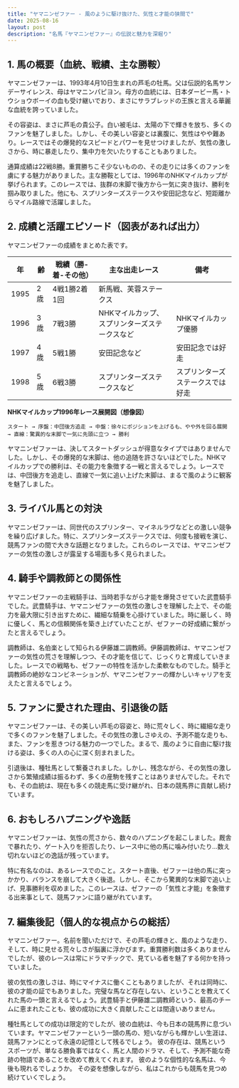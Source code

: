 ```yaml
---
title: "ヤマニンゼファー - 風のように駆け抜けた、気性と才能の狭間で"
date: 2025-08-16
layout: post
description: "名馬『ヤマニンゼファー』の伝説と魅力を深堀り"
---
```


## 1. 馬の概要（血統、戦績、主な勝鞍）

ヤマニンゼファーは、1993年4月10日生まれの芦毛の牡馬。父は伝説的名馬サンデーサイレンス、母はヤマニンパピヨン。母方の血統には、日本ダービー馬・トウショウボーイの血も受け継いでおり、まさにサラブレッドの王族と言える華麗な血統を誇っていました。

その容姿は、まさに芦毛の貴公子。白い被毛は、太陽の下で輝きを放ち、多くのファンを魅了しました。しかし、その美しい容姿とは裏腹に、気性はやや難あり。レースではその爆発的なスピードとパワーを見せつけましたが、気性の激しさから、時に暴走したり、集中力を欠いたりすることもありました。

通算成績は22戦8勝。重賞勝ちこそ少ないものの、その走りには多くのファンを虜にする魅力がありました。主な勝鞍としては、1996年のNHKマイルカップが挙げられます。このレースでは、抜群の末脚で後方から一気に突き抜け、勝利を掴み取りました。他にも、スプリンターズステークスや安田記念など、短距離からマイル路線で活躍しました。


## 2. 成績と活躍エピソード（図表があれば出力）

ヤマニンゼファーの成績をまとめた表です。

| 年 | 齢 | 戦績（勝-着-その他） | 主な出走レース | 備考 |
|---|---|---|---|---|
| 1995 | 2歳 | 4戦1勝2着1回 | 新馬戦、芙蓉ステークス |  |
| 1996 | 3歳 | 7戦3勝 | NHKマイルカップ、スプリンターズステークスなど | NHKマイルカップ優勝 |
| 1997 | 4歳 | 5戦1勝 | 安田記念など | 安田記念では好走 |
| 1998 | 5歳 | 6戦3勝 | スプリンターズステークスなど | スプリンターズステークスでは好走 |


**NHKマイルカップ1996年レース展開図（想像図）**

```
スタート → 序盤：中団後方追走 → 中盤：徐々にポジションを上げるも、やや外を回る展開 → 直線：驚異的な末脚で一気に先頭に立つ → 勝利
```

ヤマニンゼファーは、決してスタートダッシュが得意なタイプではありませんでした。しかし、その爆発的な末脚は、他の追随を許さないほどでした。NHKマイルカップでの勝利は、その能力を象徴する一戦と言えるでしょう。レースでは、中団後方を追走し、直線で一気に追い上げた末脚は、まるで風のように観客を魅了しました。


## 3. ライバル馬との対決

ヤマニンゼファーは、同世代のスプリンター、マイネルラヴなどとの激しい競争を繰り広げました。特に、スプリンターズステークスでは、何度も接戦を演じ、競馬ファンの間で大きな話題となりました。これらのレースでは、ヤマニンゼファーの気性の激しさが露呈する場面も多く見られました。


## 4. 騎手や調教師との関係性

ヤマニンゼファーの主戦騎手は、当時若手ながら才能を爆発させていた武豊騎手でした。武豊騎手は、ヤマニンゼファーの気性の激しさを理解した上で、その能力を最大限に引き出すために、繊細な騎乗を心掛けていました。時に厳しく、時に優しく、馬との信頼関係を築き上げていたことが、ゼファーの好成績に繋がったと言えるでしょう。

調教師は、名伯楽として知られる伊藤雄二調教師。伊藤調教師は、ヤマニンゼファーの気性の荒さを理解しつつ、その才能を信じて、じっくりと育成していきました。レースでの戦略も、ゼファーの特性を活かした柔軟なものでした。騎手と調教師の絶妙なコンビネーションが、ヤマニンゼファーの輝かしいキャリアを支えたと言えるでしょう。


## 5. ファンに愛された理由、引退後の話

ヤマニンゼファーは、その美しい芦毛の容姿と、時に荒々しく、時に繊細な走りで多くのファンを魅了しました。その気性の激しさゆえの、予測不能な走りも、また、ファンを惹きつける魅力の一つでした。まるで、風のように自由に駆け抜ける姿は、多くの人の心に深く刻まれました。

引退後は、種牡馬として繋養されました。しかし、残念ながら、その気性の激しさから繁殖成績は振るわず、多くの産駒を残すことはありませんでした。それでも、その血統は、現在も多くの競走馬に受け継がれ、日本の競馬界に貢献し続けています。


## 6. おもしろハプニングや逸話

ヤマニンゼファーは、気性の荒さから、数々のハプニングを起こしました。厩舎で暴れたり、ゲート入りを拒否したり、レース中に他の馬に噛み付いたり…数え切れないほどの逸話が残っています。

特に有名なのは、あるレースでのこと。スタート直後、ゼファーは他の馬に突っかかり、バランスを崩して大きく後退。しかし、そこから驚異的な末脚で追い上げ、見事勝利を収めました。このレースは、ゼファーの「気性と才能」を象徴する出来事として、競馬ファンに語り継がれています。


## 7. 編集後記（個人的な視点からの総括）

ヤマニンゼファー。名前を聞いただけで、その芦毛の輝きと、風のような走り、そして、時に見せる荒々しさが脳裏に浮かびます。重賞勝利数は多くありませんでしたが、彼のレースは常にドラマチックで、見ている者を魅了する何かを持っていました。

彼の気性の激しさは、時にマイナスに働くこともありましたが、それは同時に、彼の才能の証でもありました。完璧な馬など存在しない、ということを教えてくれた馬の一頭と言えるでしょう。武豊騎手と伊藤雄二調教師という、最高のチームに恵まれたことも、彼の成功に大きく貢献したことは間違いありません。

種牡馬としての成功は限定的でしたが、彼の血統は、今も日本の競馬界に息づいています。ヤマニンゼファーという一頭の馬の、短いながらも輝かしい生涯は、競馬ファンにとって永遠の記憶として残るでしょう。  彼の存在は、競馬というスポーツが、単なる勝負事ではなく、馬と人間のドラマ、そして、予測不能な奇跡の物語であることを改めて教えてくれます。  彼のような個性的な名馬は、今後も現れるでしょうか。  その姿を想像しながら、私はこれからも競馬を見つめ続けていくでしょう。
